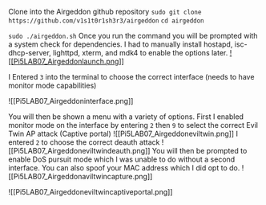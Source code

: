 
Clone into the Airgeddon github repository
`sudo git clone https://github.com/v1s1t0r1sh3r3/airgeddon`
`cd airgeddon`

`sudo ./airgeddon.sh`
Once you run the command you will be prompted with a system check for dependencies. I had to manually install hostapd, isc-dhcp-server, lighttpd, xterm, and mdk4 to enable the options later. 
[![[Pi5LAB07_Airgeddonlaunch.png]]](https://github.com/Trentons65/CyberVault-Backup/blob/main/School/Fall%202024/RaspberryPiProject/Images/Pi5LAB07_Airgeddonlaunch.png?raw=true
)

I Entered `3` into the terminal to choose the correct interface (needs to have monitor mode capabilities) 

![[Pi5LAB07_Airgeddoninterface.png]]

You will then be shown a menu with a variety of options. First I enabled monitor mode on the interface by entering `2` then `9` to select the correct Evil Twin AP attack (Captive portal)
![[Pi5LAB07_Airgeddoneviltwin.png]]
I entered `2` to choose the correct deauth attack
![[Pi5LAB07_Airgeddoneviltwindeauth.png]]
You will then be prompted to enable DoS pursuit mode which I was unable to do without a second interface. You can also spoof your MAC address which I did opt to do.
![[Pi5LAB07_Airgeddonaviltwincapture.png]]

![[Pi5LAB07_Airgeddoneviltwincaptiveportal.png]]


